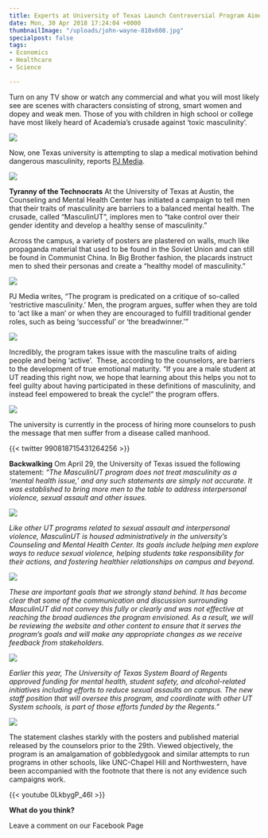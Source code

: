 ```yaml
---
title: Experts at University of Texas Launch Controversial Program Aimed at Men
date: Mon, 30 Apr 2018 17:24:04 +0000
thumbnailImage: "/uploads/john-wayne-810x608.jpg"
specialpost: false
tags:
- Economics
- Healthcare
- Science

---
```

Turn on any TV show or watch any commercial and what you will most likely see are scenes with characters consisting of strong, smart women and dopey and weak men. Those of you with children in high school or college have most likely heard of Academia’s crusade against ‘toxic masculinity’.

[![](http://newsattorneys.staging.wpengine.com/wp-content/uploads/2018/04/toxic-masculinity-protest.jpg)](http://newsattorneys.staging.wpengine.com/wp-content/uploads/2018/04/toxic-masculinity-protest.jpg)

Now, one Texas university is attempting to slap a medical motivation behind dangerous masculinity, reports [PJ Media](https://pjmedia.com/trending/university-of-texas-to-treat-masculinity-as-a-mental-health-issue/).

[![](http://newsattorneys.staging.wpengine.com/wp-content/uploads/2018/04/john-wayne.jpg)](http://newsattorneys.staging.wpengine.com/wp-content/uploads/2018/04/john-wayne.jpg)

**Tyranny of the Technocrats** At the University of Texas at Austin, the Counseling and Mental Health Center has initiated a campaign to tell men that their traits of masculinity are barriers to a balanced mental health. The crusade, called “MasculinUT”, implores men to “take control over their gender identity and develop a healthy sense of masculinity.”

Across the campus, a variety of posters are plastered on walls, much like propaganda material that used to be found in the Soviet Union and can still be found in Communist China. In Big Brother fashion, the placards instruct men to shed their personas and create a “healthy model of masculinity.”

[![](http://newsattorneys.staging.wpengine.com/wp-content/uploads/2018/04/ut-toxic-masculinity-1024x576.jpg)](http://newsattorneys.staging.wpengine.com/wp-content/uploads/2018/04/ut-toxic-masculinity.jpg)

PJ Media writes, “The program is predicated on a critique of so-called ‘restrictive masculinity.’ Men, the program argues, suffer when they are told to ‘act like a man’ or when they are encouraged to fulfill traditional gender roles, such as being ‘successful’ or ‘the breadwinner.’”

[![](http://newsattorneys.staging.wpengine.com/wp-content/uploads/2018/04/nomen.gif)](http://newsattorneys.staging.wpengine.com/wp-content/uploads/2018/04/nomen.gif)

Incredibly, the program takes issue with the masculine traits of aiding people and being ‘active’.  These, according to the counselors, are barriers to the development of true emotional maturity. “If you are a male student at UT reading this right now, we hope that learning about this helps you not to feel guilty about having participated in these definitions of masculinity, and instead feel empowered to break the cycle!” the program offers.

[![](http://newsattorneys.staging.wpengine.com/wp-content/uploads/2018/04/ut-toxic-masculinity2-663x1024.jpg)](http://newsattorneys.staging.wpengine.com/wp-content/uploads/2018/04/ut-toxic-masculinity2.jpg)

The university is currently in the process of hiring more counselors to push the message that men suffer from a disease called manhood.

{{< twitter 990818715431264256 >}}

**Backwalking** Om April 29, the University of Texas issued the following statement: _“The MasculinUT program does not treat masculinity as a ‘mental health issue,’ and any such statements are simply not accurate. It was established to bring more men to the table to address interpersonal violence, sexual assault and other issues._

[![](http://newsattorneys.staging.wpengine.com/wp-content/uploads/2018/04/toxic-masculinity-gi-joe.jpg)](http://newsattorneys.staging.wpengine.com/wp-content/uploads/2018/04/toxic-masculinity-gi-joe.jpg)

_Like other UT programs related to sexual assault and interpersonal violence, MasculinUT is housed administratively in the university’s Counseling and Mental Health Center. Its goals include helping men explore ways to reduce sexual violence, helping students take responsibility for their actions, and fostering healthier relationships on campus and beyond._

[![](http://newsattorneys.staging.wpengine.com/wp-content/uploads/2018/04/ut-toxic-masculinity3-662x1024.jpg)](http://newsattorneys.staging.wpengine.com/wp-content/uploads/2018/04/ut-toxic-masculinity3.jpg)

_These are important goals that we strongly stand behind. It has become clear that some of the communication and discussion surrounding MasculinUT did not convey this fully or clearly and was not effective at reaching the broad audiences the program envisioned. As a result, we will be reviewing the website and other content to ensure that it serves the program’s goals and will make any appropriate changes as we receive feedback from stakeholders._

[![](http://politicsfocus.com/wp-content/uploads/2018/04/ut-toxic-masculinity4-663x1024.jpeg)](http://politicsfocus.com/wp-content/uploads/2018/04/ut-toxic-masculinity4.jpeg)

_Earlier this year, The University of Texas System Board of Regents approved funding for mental health, student safety, and alcohol-related initiatives including efforts to reduce sexual assaults on campus. The new staff position that will oversee this program, and coordinate with other UT System schools, is part of those efforts funded by the Regents.”_

[![](http://politicsfocus.com/wp-content/uploads/2018/04/ut-toxic-masculinity5-663x1024.jpeg)](http://politicsfocus.com/wp-content/uploads/2018/04/ut-toxic-masculinity5.jpeg)

The statement clashes starkly with the posters and published material released by the counselors prior to the 29th. Viewed objectively, the program is an amalgamation of gobbledygook and similar attempts to run programs in other schools, like UNC-Chapel Hill and Northwestern, have been accompanied with the footnote that there is not any evidence such campaigns work.

{{< youtube 0LkbygP_46I >}}

**What do you think?**

Leave a comment on our Facebook Page